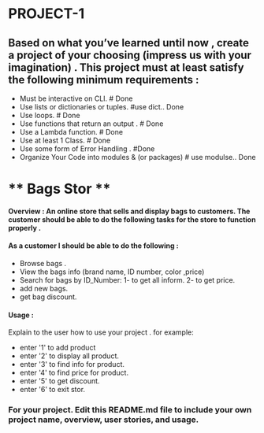 # PROJECT-1

## Based on what you’ve learned until now , create a project of your choosing (impress us with your imagination) . This project must at least satisfy the following minimum requirements :

- Must be interactive on CLI. # Done
- Use lists or dictionaries or tuples. #use dict.. Done
- Use loops. # Done
- Use functions that return an output . # Done
- Use a Lambda function. # Done
- Use at least 1 Class. # Done
- Use some form of Error Handling . #Done
- Organize Your Code into modules & (or packages) # use modulse.. Done

# ** Bags Stor **

#### Overview : An online store that sells and display bags to customers. The customer should be able to do the following tasks for the store to function properly . 

#### As a customer I should be able to do the following :
- Browse bags . 
- View the bags info (brand name, ID number, color ,price)
- Search for bags by ID_Number:
1- to get all inform.
2- to get price.
- add new bags.
- get bag discount.

#### Usage :
 Explain to the user how to use your project . 
 for example:
 - enter '1' to add product
 - enter '2' to display all product.
 - enter '3' to find info for product.
 - enter '4' to find price for product.
 - enter '5' to get discount.
 - enter '6' to exit stor.

### For your project. Edit this README.md file to include your own project name,  overview, user stories, and usage. 
